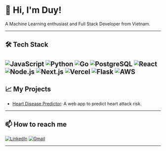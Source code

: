 # 👋 Hi, I'm Duy!

A Machine Learning enthusiast and Full Stack Developer from Vietnam.

---
## 🛠️ Tech Stack
![JavaScript](https://img.shields.io/badge/JavaScript-F7DF1E?style=for-the-badge&logo=javascript&logoColor=222)
![Python](https://img.shields.io/badge/Python-3776AB?style=for-the-badge&logo=python&logoColor=white)
![Go](https://img.shields.io/badge/Go-00ADD8?style=for-the-badge&logo=go&logoColor=white)
![PostgreSQL](https://img.shields.io/badge/PostgreSQL-316192?style=for-the-badge&logo=postgresql&logoColor=white)
![React](https://img.shields.io/badge/React-20232A?style=for-the-badge&logo=react&logoColor=61DAFB)
![Node.js](https://img.shields.io/badge/Node.js-339933?style=for-the-badge&logo=node.js&logoColor=white)
![Next.js](https://img.shields.io/badge/Next.js-000000?style=for-the-badge&logo=next.js&logoColor=white)
![Vercel](https://img.shields.io/badge/Vercel-000000?style=for-the-badge&logo=vercel&logoColor=white)
![Flask](https://img.shields.io/badge/Flask-000000?style=for-the-badge&logo=flask&logoColor=white)
![AWS](https://img.shields.io/badge/AWS-232F3E?style=for-the-badge&logo=amazon-aws&logoColor=white)
---

## 📈 My Projects

- [Heart Disease Predictor](https://github.com/dpduy123/CS114_Project): A web app to predict heart attack risk.

---

## 📫 How to reach me

[![LinkedIn](https://img.shields.io/badge/LinkedIn-blue?style=flat&logo=linkedin)](https://www.linkedin.com/in/ph%C6%B0%C6%A1ng-duy-%C4%91%E1%BB%97-6a7844323/)
[![Gmail](https://img.shields.io/badge/Gmail-red?style=flat&logo=gmail)](mailto:dpduy1230901tl@gmail.com)

--- 
